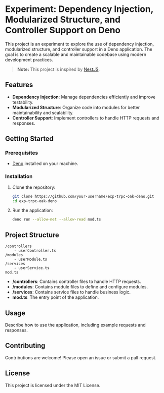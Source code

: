 # Experiment: Dependency Injection, Modularized Structure, and Controller Support on Deno

This project is an experiment to explore the use of dependency injection, modularized structure, and controller support in a Deno application. The goal is to create a scalable and maintainable codebase using modern development practices.

> **Note:** This project is inspired by [NestJS](https://nestjs.com/).

## Features

- **Dependency Injection**: Manage dependencies efficiently and improve testability.
- **Modularized Structure**: Organize code into modules for better maintainability and scalability.
- **Controller Support**: Implement controllers to handle HTTP requests and responses.

## Getting Started

### Prerequisites

- [Deno](https://deno.land/) installed on your machine.

### Installation

1. Clone the repository:
    ```sh
    git clone https://github.com/your-username/exp-trpc-oak-deno.git
    cd exp-trpc-oak-deno
    ```

2. Run the application:
    ```sh
    deno run --allow-net --allow-read mod.ts
    ```

## Project Structure

```
/controllers
    - userController.ts
/modules
    - userModule.ts
/services
    - userService.ts
mod.ts
```

- **/controllers**: Contains controller files to handle HTTP requests.
- **/modules**: Contains module files to define and configure modules.
- **/services**: Contains service files to handle business logic.
- **mod.ts**: The entry point of the application.

## Usage

Describe how to use the application, including example requests and responses.

## Contributing

Contributions are welcome! Please open an issue or submit a pull request.

## License

This project is licensed under the MIT License.
